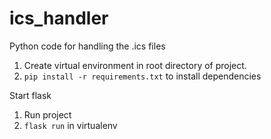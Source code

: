 # ics_handler
Python code for handling the .ics files

1. Create virtual environment in root directory of project.
2. `pip install -r requirements.txt` to install dependencies

Start flask 

1. Run project
2. `flask run` in virtualenv